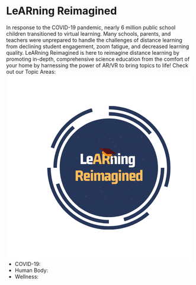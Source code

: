 # LeARning Reimagined 



In response to the COVID-19 pandemic, nearly 6 million public school children transitioned to virtual learning. Many schools, parents, and teachers were unprepared to handle the challenges of distance learning from declining student engagement, zoom fatigue, and decreased learning quality. LeARning Reimagined is here to reimagine distance learning by promoting in-depth, comprehensive science education from the comfort of your home by harnessing the power of AR/VR to bring topics to life! Check out our Topic Areas: <img align="left" src="images/LeARning Reimagined (1).png">
* COVID-19: 
* Human Body: 
* Wellness: 